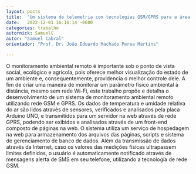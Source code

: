 ```yaml
---
layout: posts
title:  "Um sistema de telemetria com tecnologias GSM/GPRS para a área ambiental"
date:   2022-12-01 16:16:14 -0600
categories: trabalho
autornick: SamuelC
autor: "Samuel Cabral"
orientador: "Prof. Dr. João Eduardo Machado Perea Martins"

---
```


O monitoramento ambiental remoto é importante sob o ponto de vista social, ecológico e agrícola, pois oferece melhor visualização do estado de um ambiente e, consequentemente, providencia o melhor controle dele. A fim de criar uma maneira de monitorar um parâmetro físico ambiental à distância, mesmo sem rede Wi-Fi, este trabalho propõe e detalha o desenvolvimento de um sistema de monitoramento ambiental remoto utilizando rede GSM e GPRS. Os dados de temperatura e umidade relativa do ar são lidos através de sensores, verificados e analisados pela placa Arduino UNO, e transmitidos para um servidor na web através de rede GPRS, podendo ser exibidos e analisados através de um front-end composto de páginas na web. O sistema utiliza um serviço de hospedagem na web para armazenamento dos arquivos das páginas, scripts e sistema de gerenciamento de banco de dados. Além da transmissão de dados através da Internet, caso os valores das medições físicas ultrapassem limites definidos, o usuário é automaticamente notificado através de mensagens alerta de SMS em seu telefone, utilizando a tecnologia de rede GSM.
